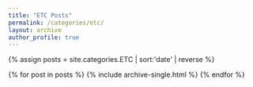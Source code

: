 ```yaml
---
title: "ETC Posts"
permalink: /categories/etc/
layout: archive
author_profile: true
---
```


{% assign posts = site.categories.ETC | sort:'date' | reverse %}

{% for post in posts %}
    {% include archive-single.html %}
{% endfor %}